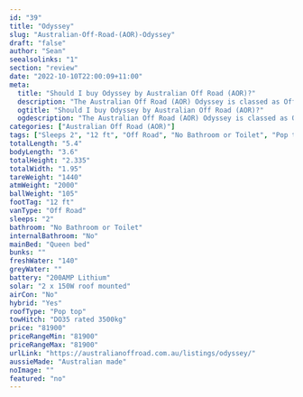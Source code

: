```yaml
---
id: "39"
title: "Odyssey"
slug: "Australian-Off-Road-(AOR)-Odyssey"
draft: "false"
author: "Sean"
seealsolinks: "1"
section: "review"
date: "2022-10-10T22:00:09+11:00"
meta:
  title: "Should I buy Odyssey by Australian Off Road (AOR)?"
  description: "The Australian Off Road (AOR) Odyssey is classed as Off Road, and sleeps 2 people. It is Australian made and comes in at 12 ft. It generally has No Bathroom or Toilet."
  ogtitle: "Should I buy Odyssey by Australian Off Road (AOR)?"
  ogdescription: "The Australian Off Road (AOR) Odyssey is classed as Off Road, and sleeps 2 people. It is Australian made and comes in at 12 ft. It generally has No Bathroom or Toilet."
categories: ["Australian Off Road (AOR)"]
tags: ["Sleeps 2", "12 ft", "Off Road", "No Bathroom or Toilet", "Pop top", "80 - 100k", "Australian made"]
totalLength: "5.4"
bodyLength: "3.6"
totalHeight: "2.335"
totalWidth: "1.95"
tareWeight: "1440"
atmWeight: "2000"
ballWeight: "105"
footTag: "12 ft"
vanType: "Off Road"
sleeps: "2"
bathroom: "No Bathroom or Toilet"
internalBathroom: "No"
mainBed: "Queen bed"
bunks: ""
freshWater: "140"
greyWater: ""
battery: "200AMP Lithium"
solar: "2 x 150W roof mounted"
airCon: "No"
hybrid: "Yes"
roofType: "Pop top"
towHitch: "DO35 rated 3500kg"
price: "81900"
priceRangeMin: "81900"
priceRangeMax: "81900"
urlLink: "https://australianoffroad.com.au/listings/odyssey/"
aussieMade: "Australian made"
noImage: ""
featured: "no"
---
```

